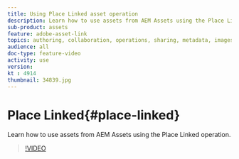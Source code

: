 ```yaml
---
title: Using Place Linked asset operation
description: Learn how to use assets from AEM Assets using the Place Linked operation.
sub-product: assets
feature: adobe-asset-link
topics: authoring, collaboration, operations, sharing, metadata, images, operations
audience: all
doc-type: feature-video
activity: use
version: 
kt : 4914
thumbnail: 34839.jpg
---
```


# Place Linked{#place-linked}

Learn how to use assets from AEM Assets using the Place Linked operation.

>[!VIDEO](https://video.tv.adobe.com/v/34050/?quality=12)
